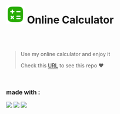 <h1>
<img src="https://raw.githubusercontent.com/mahdibaderloo/online-calculator/09ee1698e8d5a1b94d9aa470018465fb6cfa334c/Images/calculator-svg.svg" width="50px"/>
Online Calculator 
</h1>

<br>
<br>

> Use my online calculator and enjoy it
>
> Check this <a href="https://mahdibaderloo.github.io/online-calculator/">URL</a> to see this repo ❤️

<br>

### made with :
![](https://img.shields.io/badge/HTML5-E34F26?style=for-the-badge&logo=html5&logoColor=white)
![](https://img.shields.io/badge/CSS3-1572B6?style=for-the-badge&logo=css3&logoColor=white)
![](https://img.shields.io/badge/JavaScript-323330?style=for-the-badge&logo=javascript&logoColor=F7DF1E)

